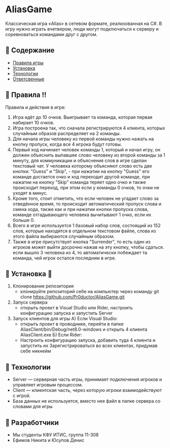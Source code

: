 # AliasGame
Классическая игра «Alias» в сетевом формате, реализованная на C#. В игру нужно играть вчетвером, люди могут подключаться к серверу и соревноваться командами друг с другом.
 
## :notebook: Содержание 
- [Правила игры](#:memo:Правила:bangbang:) 
- [Установка](#установка)
- [Технологии](#Технологии)
- [Ответсвенные](#Разработчики)

## :memo: Правила :bangbang:
Правила и действия в игре:
1) Игра идёт до 10 очков. Выигрывает та команда, которая первая набирает 10 очков.
2) Игра построена так, что сначала регистрируются 4 клиента, которых случайным образов распределяет на 2 команды.
3) Для начала игры человеку из первой команды нужно нажать на кнопку пропуск, когда все 4 игрока будут готовы.
4) Первый ход начинает человек команды 1, который и начал игру, он должен объяснить выпавшее слово человеку из второй команды за 1 минуту, для коммуникации и объяснения слов в игре сделан текстовый чат. У человека которому объясняют слово есть две кнопки: "Guess" и "Skip",  -  при нажатии на кнопку "Guess" его команде достается очко и ход переходит другой команде, при нажатии на кнопку "Skip" команда теряет одно очко и также происходит переход, при этом если у команды 0 очков, то очки не уходят в минус.
5) Кроме того, стоит отметить, что если человек не угадает слово за отведённое время, то происходит автоматический пропуск слова и смена хода, также как и при нажатии кнопки пропуска слова, команде отгадывающего человека вычитывают 1 очко, если их больше 0.
6) Всего в игре используется 1 базовый набор слов, состоящий из 152 слов, которые находятся в отдельном текстовом файле, слова из этого файла выбираются случайным образом.
7) Также в игре присутствует кнопка "Surrender", то есть один из игроков может выйти досрочно нажав на эту кнопку, чтобы сдаться. если вышло 3 человека из 4, то автоматически побеждает та команда, чей игрок остался последним в игре.

## :hammer: Установка :hammer:
1) Клонирование репозитория
   - клонируйте репозиторий себе на компьютер через команду git clone https://github.com/Pr0ductor/AliasGame.git
2) Запуск сервера
   - открыть проект в Visual Studio или Rider, настроить конфигурацию запуска и запустить Server
3) Запуск клиентов для игры
   А) Если Visual Studio:
     - открыть проект в проводнике, перейти в папке AliasClient/bin/Debug/net8.0-windows и открыть 4 клиента AliasClient.exe
   Б) Если Rider:
     - Настроить конфигурацию запуска, добавить туда 4 клиента и запустить их
   Зарегистрироваться во всех клиентах, придумав себе никнейм

## :wrench: Технологии
- Server — серверная часть игры, принимает подключения игроков и управляет игровым процессом.
- Client — клиентская часть, через которую игроки взаимодействуют с игрой.
- База данных не используется, вместо нее файл в папке сервера со словами для игры
 
## :construction_worker: Разработчики
- Мы студенты КФУ ИТИС, группа 11-308
- Ефимов Никита и Юсупов Денис
